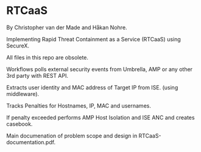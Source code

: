 # RTCaaS
By Christopher van der Made and Håkan Nohre.

Implementing Rapid Threat Containment as a Service (RTCaaS) using SecureX.

All files in this repo are obsolete.

Workflows polls external security events from Umbrella, AMP or any other 3rd party with REST API.

Extracts user identity and MAC address of Target IP from ISE. (using middleware).

Tracks Penalties for Hostnames, IP, MAC and usernames.

If penalty exceeded performs AMP Host Isolation and ISE ANC and creates casebook.

Main documenation of problem scope and design in RTCaaS-documentation.pdf.

